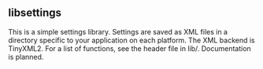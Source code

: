 ## libsettings

This is a simple settings library. Settings are saved as XML files in a directory specific to your application on each platform. The XML backend is TinyXML2.  For a list of functions, see the header file in lib/. Documentation is planned.